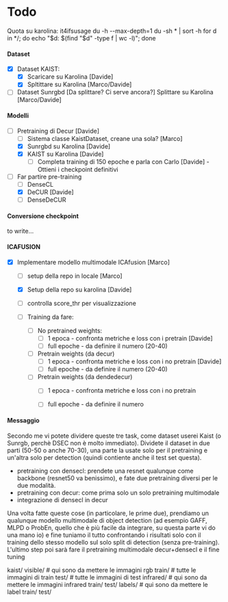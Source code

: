 # Todo

Quota su karolina: it4ifsusage
du -h --max-depth=1
du -sh * | sort -h 
for d in */; do echo "$d: $(find "$d" -type f | wc -l)"; done


#### Dataset 
- [X] Dataset KAIST:
  - [X] Scaricare su Karolina [Davide]
  - [X] Spltittare su Karolina [Marco/Davide]
 
- [ ] Dataset Sunrgbd [Da splittare? Ci serve ancora?] Splittare su Karolina [Marco/Davide]

#### Modelli

- [ ] Pretraining di Decur [Davide]
  - [ ] Sistema classe KaistDataset, creane una sola? [Marco]
  - [X] Sunrgbd su Karolina [Davide]
  - [X] KAIST su Karolina [Davide]
      - [ ] Completa training di 150 epoche e parla con Carlo [Davide] - Ottieni i checkpoint definitivi
  
- [ ] Far partire pre-training
  - [ ] DenseCL
  - [X] DeCUR [Davide]
  - [ ] DenseDeCUR

#### Conversione checkpoint
to write...

#### ICAFUSION

- [X] Implementare modello multimodale ICAfusion [Marco]
  - [ ] setup della repo in locale [Marco]
  - [X] Setup della repo su karolina [Davide]

  - [ ] controlla score_thr per visualizzazione

  - [ ] Training da fare:
    - [ ] No pretrained weights:
      - [ ] 1 epoca - confronta metriche e loss con i pretrain [Davide]
      - [ ] full epoche - da definire il numero (20-40)
    - [ ] Pretrain weights (da decur)
      - [ ] 1 epoca - confronta metriche e loss con i no pretrain [Davide]
      - [ ] full epoche - da definire il numero (20-40)
    - [ ] Pretrain weights (da dendedecur)
      - [ ] 1 epoca - confronta metriche e loss con i no pretrain
      - [ ] full epoche - da definire il numero



#### Messaggio 
Secondo me vi potete dividere queste tre task, come dataset userei Kaist (o Sunrgb, perchè DSEC non è molto immediato). Dividete il dataset in due parti (50-50 o anche 70-30), una parte la usate solo per il pretraining e un'altra solo per detection (quindi contiente anche il test set questa).
- pretraining con densecl: prendete una resnet qualunque come backbone (resnet50 va benissimo), e fate due pretraining diversi per le due modalità.
- pretraining con decur: come prima solo un solo pretraining multimodale
- integrazione di densecl in decur

Una volta fatte queste cose (in particolare, le prime due), prendiamo un qualunque modello multimodale di object detection (ad esempio GAFF, MLPD o ProbEn, quello che è più facile da integrare, su questa parte vi do una mano io) e fine tuniamo il tutto confrontando i risultati solo con il training dello stesso modello sul solo split di detection (senza pre-training). L'ultimo step poi sarà fare il pretraining multimodale decur+densecl e il fine tuning

kaist/
    visible/ # qui sono da mettere le immagini rgb
        train/ # tutte le immagini di train
        test/ # tutte le immagini di test
    infrared/ # qui sono da mettere le immagini infrared
        train/
        test/
    labels/ # qui sono da mettere le label
        train/
        test/






